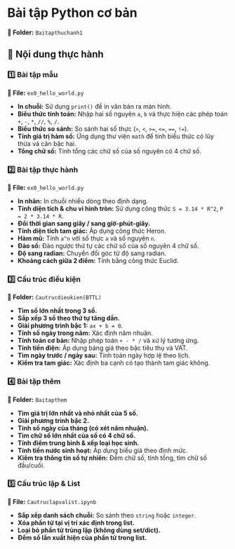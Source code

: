 # Bài tập Python cơ bản
**📂 Folder:** `Baitapthuchanh1`  

## 📘 Nội dung thực hành

### 1️⃣ Bài tập mẫu
**📄 File:** `ex0_hello_world.py`  
- **In chuỗi:** Sử dụng `print()` để in văn bản ra màn hình.  
- **Biểu thức tính toán:** Nhập hai số nguyên `a`, `b` và thực hiện các phép toán `+`, `-`, `*`, `//`, `%`, `/`.  
- **Biểu thức so sánh:** So sánh hai số thực (`>`, `<`, `>=`, `<=`, `==`, `!=`).  
- **Tính giá trị hàm số:** Ứng dụng thư viện `math` để tính biểu thức có lũy thừa và căn bậc hai.  
- **Tổng chữ số:** Tính tổng các chữ số của số nguyên có 4 chữ số.

### 2️⃣ Bài tập thực hành
**📄 File:** `ex0_hello_world.py`  
- **In nhãn:** In chuỗi nhiều dòng theo định dạng.  
- **Tính diện tích & chu vi hình tròn:** Sử dụng công thức `S = 3.14 * R^2`, `P = 2 * 3.14 * R`.  
- **Đổi thời gian sang giây / sang giờ-phút-giây.**  
- **Tính diện tích tam giác:** Áp dụng công thức Heron.  
- **Hàm mũ:** Tính `a^n` với số thực `a` và số nguyên `n`.  
- **Đảo số:** Đảo ngược thứ tự các chữ số của số nguyên 4 chữ số.  
- **Độ sang radian:** Chuyển đổi góc từ độ sang radian.  
- **Khoảng cách giữa 2 điểm:** Tính bằng công thức Euclid.  

### 3️⃣ Cấu trúc điều kiện
**📂 Folder:** `Cautrucdieukien(BTTL)`  
- **Tìm số lớn nhất trong 3 số.**  
- **Sắp xếp 3 số theo thứ tự tăng dần.**  
- **Giải phương trình bậc 1:** `ax + b = 0`.  
- **Tính số ngày trong năm:** Xác định năm nhuận.  
- **Tính toán cơ bản:** Nhập phép toán `+ - * /` và xử lý tương ứng.  
- **Tính tiền điện:** Áp dụng bảng giá theo bậc tiêu thụ và VAT.  
- **Tìm ngày trước / ngày sau:** Tính toán ngày hợp lệ theo lịch.  
- **Kiểm tra tam giác:** Xác định ba cạnh có tạo thành tam giác không.

### 4️⃣ Bài tập thêm
**📂 Folder:** `Baitapthem`  
- **Tìm giá trị lớn nhất và nhỏ nhất của 5 số.**  
- **Giải phương trình bậc 2.**  
- **Tính số ngày của tháng (có xét năm nhuận).**  
- **Tìm chữ số lớn nhất của số có 4 chữ số.**  
- **Tính điểm trung bình & xếp loại học sinh.**  
- **Tính tiền nước sinh hoạt:** Áp dụng biểu giá theo định mức.  
- **Kiểm tra thông tin số tự nhiên:** Đếm chữ số, tính tổng, tìm chữ số đầu/cuối.

### 5️⃣ Cấu trúc lặp & List
**📄 File:** `Cautruclapvalist.ipynb`  
- **Sắp xếp danh sách chuỗi:** So sánh theo `string` hoặc `integer`.  
- **Xóa phần tử tại vị trí xác định trong list.**  
- **Loại bỏ phần tử trùng lặp (không dùng set/dict).**  
- **Đếm số lần xuất hiện của phần tử trong list.**


